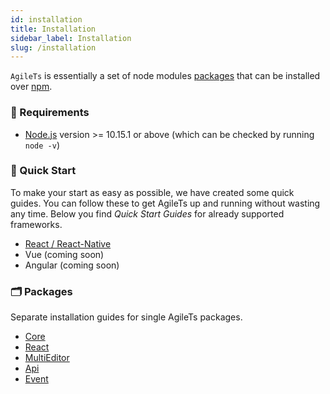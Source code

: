 ```yaml
---
id: installation
title: Installation
sidebar_label: Installation
slug: /installation
---
```


`AgileTs` is essentially a set of node modules [packages](https://github.com/agile-ts/agile/tree/master/packages) that can be installed over [npm](https://www.npmjs.com/).

### 🔑 Requirements

- [Node.js](https://nodejs.org/en/) version >= 10.15.1 or above (which can be checked by running `node -v`)

### 🚀 Quick Start

To make your start as easy as possible, we have created some quick guides. You can follow these to get AgileTs up and
running without wasting any time. Below you find _Quick Start Guides_ for already supported frameworks.

- [React / React-Native](../quick_start/React.md)
- Vue (coming soon)
- Angular (coming soon)

### 🗂 Packages

Separate installation guides for single AgileTs packages.

- [Core](../packages/core/Installation.md)
- [React](../packages/react/Installation.md)
- [MultiEditor](../packages/multieditor/Installation.md)
- [Api](../packages/api/Installation.md)
- [Event](../packages/event/Installation.md)

